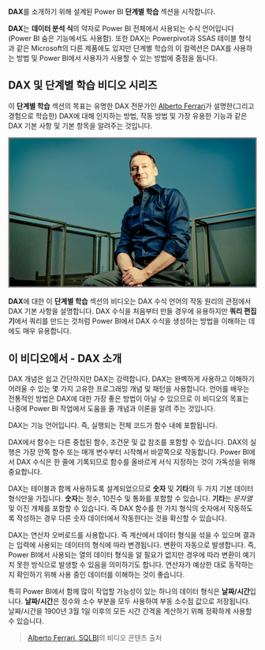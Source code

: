 **DAX**를 소개하기 위해 설계된 Power BI **단계별 학습** 섹션을 시작합니다.

**DAX**는 **데이터 분석 식**의 약자로 Power BI 전체에서 사용되는 수식 언어입니다(Power BI 숨은 기능에서도 사용함). 또한 DAX는 Powerpivot과 SSAS 테이블 형식과 같은 Microsoft의 다른 제품에도 있지만 단계별 학습의 이 컬렉션은 DAX를 사용하는 방법 및 Power BI에서 사용자가 사용할 수 있는 방법에 중점을 둡니다.

## <a name="dax-and-this-guided-learning-video-series"></a>DAX 및 단계별 학습 비디오 시리즈
이 **단계별 학습** 섹션의 목표는 유명한 DAX 전문가인 [Alberto Ferrari](http://www.sqlbi.com/learning-dax/?utm_source=powerbi&utm_medium=marketing&utm_campaign=after-summit)가 설명한(그리고 경험으로 학습한) DAX에 대해 인지하는 방법, 작동 방법 및 가장 유용한 기능과 같은 DAX 기본 사항 및 기본 항목을 알려주는 것입니다.

![](media/7-1-intro-to-dax/intro_dax_6_alberto_ferrari.png)

**DAX**에 대한 이 **단계별 학습** 섹션의 비디오는 DAX 수식 언어의 작동 원리의 관점에서 DAX 기본 사항을 설명합니다. DAX 수식을 처음부터 만들 경우에 유용하지만 **쿼리 편집기**에서 쿼리를 만드는 것처럼 Power BI에서 DAX 수식을 생성하는 방법을 이해하는 데에도 매우 유용합니다.

## <a name="in-this-video---introduction-to-dax"></a>이 비디오에서 - DAX 소개
DAX 개념은 쉽고 간단하지만 DAX는 강력합니다. DAX는 완벽하게 사용하고 이해하기 어려울 수 있는 몇 가지 고유한 프로그래밍 개념 및 패턴을 사용합니다. 언어를 배우는 전통적인 방법은 DAX에 대한 가장 좋은 방법이 아닐 수 있으므로 이 비디오의 목표는 나중에 Power BI 작업에서 도움을 줄 개념과 이론을 알려 주는 것입니다.

DAX는 기능 언어입니다. 즉, 실행되는 전체 코드가 함수 내에 포함됩니다.

DAX에서 함수는 다른 중첩된 함수, 조건문 및 값 참조를 포함할 수 있습니다. DAX의 실행은 가장 안쪽 함수 또는 매개 변수부터 시작해서 바깥쪽으로 작동합니다. Power BI에서 DAX 수식은 한 줄에 기록되므로 함수를 올바르게 서식 지정하는 것이 가독성을 위해 중요합니다.

DAX는 테이블과 함께 사용하도록 설계되었으므로 **숫자** 및 **기타**의 두 가지 기본 데이터 형식만을 가집니다. **숫자**는 정수, 10진수 및 통화를 포함할 수 있습니다. **기타**는 *문자열* 및 이진 개체를 포함할 수 있습니다. 즉 DAX 함수를 한 가지 형식의 숫자에서 작동하도록 작성하는 경우 다른 숫자 데이터에서 작동한다는 것을 확신할 수 있습니다.

DAX는 연산자 오버로드를 사용합니다. 즉 계산에서 데이터 형식을 섞을 수 있으며 결과는 입력에 사용되는 데이터의 형식에 따라 변경됩니다. 변환이 자동으로 발생합니다. 즉, Power BI에서 사용되는 열의 데이터 형식을 알 필요가 없지만 경우에 따라 변환이 예기치 못한 방식으로 발생할 수 있음을 의미하기도 합니다. 연산자가 예상한 대로 동작하는지 확인하기 위해 사용 중인 데이터를 이해하는 것이 좋습니다.

특히 Power BI에서 함께 많이 작업할 가능성이 있는 하나의 데이터 형식은 **날짜/시간**입니다. **날짜/시간**은 정수와 소수 부분을 모두 사용하여 부동 소수점 값으로 저장됩니다. 날짜/시간을 1900년 3월 1일 이후의 모든 시간 간격을 계산하기 위해 정확하게 사용할 수 있습니다.

> [Alberto Ferrari, SQLBI](http://www.sqlbi.com/learning-dax/?utm_source=powerbi&utm_medium=marketing&utm_campaign=after-summit)의 비디오 콘텐츠 출처
> 
> 

